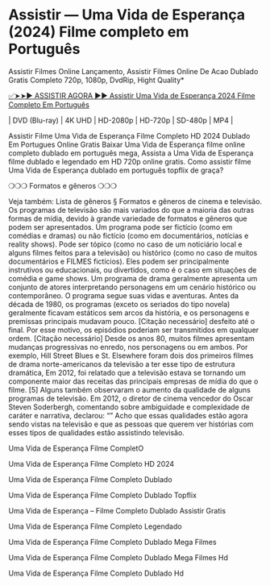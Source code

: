 # Assistir — Uma Vida de Esperança (2024) Filme completo em Português
Assistir Filmes Online Lançamento, Assistir Filmes Online De Acao Dublado Gratis Completo 720p, 1080p, DvdRip, Hight Quality*

[✅➤➤► ASSISTIR AGORA ►► Assistir Uma Vida de Esperança 2024 Filme Completo Em Português](https://t.co/zyy6a2hMhy)

| DVD (Blu-ray) | 4K UHD | HD-2080p | HD-720p | SD-480p | MP4 |

Assistir Filme Uma Vida de Esperança Filme Completo HD 2024 Dublado Em Portugues Online Gratis Baixar Uma Vida de Esperança filme online completo dublado em português mega, Assista a Uma Vida de Esperança filme dublado e legendado em HD 720p online gratis. Como assistir filme Uma Vida de Esperança dublado em português topflix de graça?

❍❍❍ Formatos e gêneros ❍❍❍

Veja também: Lista de gêneros § Formatos e gêneros de cinema e televisão. Os programas de televisão são mais variados do que a maioria das outras formas de mídia, devido à grande variedade de formatos e gêneros que podem ser apresentados. Um programa pode ser fictício (como em comédias e dramas) ou não fictício (como em documentários, notícias e reality shows). Pode ser tópico (como no caso de um noticiário local e alguns filmes feitos para a televisão) ou histórico (como no caso de muitos documentários e FILMES fictícios). Eles podem ser principalmente instrutivos ou educacionais, ou divertidos, como é o caso em situações de comédia e game shows. Um programa de drama geralmente apresenta um conjunto de atores interpretando personagens em um cenário histórico ou contemporâneo. O programa segue suas vidas e aventuras. Antes da década de 1980, os programas (exceto os seriados do tipo novela) geralmente ficavam estáticos sem arcos da história, e os personagens e premissas principais mudavam pouco. [Citação necessário] desfeito até o final. Por esse motivo, os episódios poderiam ser transmitidos em qualquer ordem. [Citação necessário] Desde os anos 80, muitos filmes apresentam mudanças progressivas no enredo, nos personagens ou em ambos. Por exemplo, Hill Street Blues e St. Elsewhere foram dois dos primeiros filmes de drama norte-americanos da televisão a ter esse tipo de estrutura dramática, Em 2012, foi relatado que a televisão estava se tornando um componente maior das receitas das principais empresas de mídia do que o filme. [5] Alguns também observaram o aumento da qualidade de alguns programas de televisão. Em 2012, o diretor de cinema vencedor do Oscar Steven Soderbergh, comentando sobre ambiguidade e complexidade de caráter e narrativa, declarou: “” Acho que essas qualidades estão agora sendo vistas na televisão e que as pessoas que querem ver histórias com esses tipos de qualidades estão assistindo televisão.

Uma Vida de Esperança Filme CompletO

Uma Vida de Esperança Filme Completo HD 2024

Uma Vida de Esperança Filme Completo Dublado

Uma Vida de Esperança Filme Completo Dublado Topflix

Uma Vida de Esperança – Filme Completo Dublado Assistir Gratis

Uma Vida de Esperança Filme Completo Legendado

Uma Vida de Esperança Filme Completo Dublado Mega Filmes

Uma Vida de Esperança Filme Completo Dublado Mega Filmes Hd

Uma Vida de Esperança Filme Completo Dublado Hd
